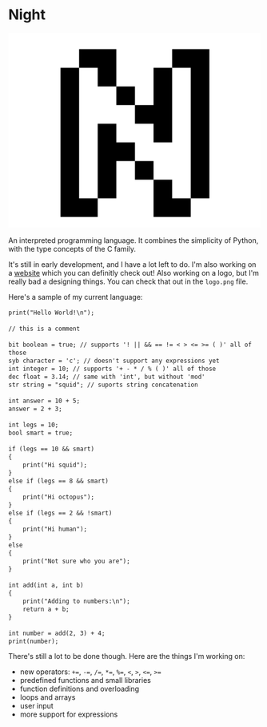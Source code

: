 # Night

![logo](logo3.png)

An interpreted programming language. It combines the simplicity of Python, with the type concepts of the C family.

It's still in early development, and I have a lot left to do. I'm also working on a [website](https://night-web.dynamicsquid.repl.co/) which you can definitly check out! Also working on a logo, but I'm really bad a designing things. You can check that out in the `logo.png` file.

Here's a sample of my current language:

```
print("Hello World!\n");

// this is a comment

bit boolean = true; // supports '! || && == != < > <= >= ( )' all of those
syb character = 'c'; // doesn't support any expressions yet
int integer = 10; // supports '+ - * / % ( )' all of those
dec float = 3.14; // same with 'int', but without 'mod'
str string = "squid"; // suports string concatenation

int answer = 10 + 5;
answer = 2 + 3;

int legs = 10;
bool smart = true;

if (legs == 10 && smart)
{
    print("Hi squid");
}
else if (legs == 8 && smart)
{
    print("Hi octopus");
}
else if (legs == 2 && !smart)
{
    print("Hi human");
}
else
{
    print("Not sure who you are");
}

int add(int a, int b)
{
    print("Adding to numbers:\n");
    return a + b;
}

int number = add(2, 3) + 4;
print(number);
```

There's still a lot to be done though. Here are the things I'm working on:

- new operators: `+=`, `-=`, `/=`, `*=`, `%=`, `<`, `>`, `<=`, `>=`
- predefined functions and small libraries
- function definitions and overloading
- loops and arrays
- user input
- more support for expressions
